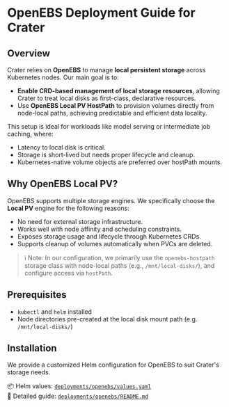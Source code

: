 # OpenEBS Deployment Guide for Crater

## Overview

Crater relies on **OpenEBS** to manage **local persistent storage** across Kubernetes nodes. Our main goal is to:

- **Enable CRD-based management of local storage resources**, allowing Crater to treat local disks as first-class, declarative resources.
- Use **OpenEBS Local PV HostPath** to provision volumes directly from node-local paths, achieving predictable and efficient data locality.

This setup is ideal for workloads like model serving or intermediate job caching, where:
- Latency to local disk is critical.
- Storage is short-lived but needs proper lifecycle and cleanup.
- Kubernetes-native volume objects are preferred over hostPath mounts.

## Why OpenEBS Local PV?

OpenEBS supports multiple storage engines. We specifically choose the **Local PV** engine for the following reasons:

- No need for external storage infrastructure.
- Works well with node affinity and scheduling constraints.
- Exposes storage usage and lifecycle through Kubernetes CRDs.
- Supports cleanup of volumes automatically when PVCs are deleted.

> ℹ️ Note: In our configuration, we primarily use the `openebs-hostpath` storage class with node-local paths (e.g., `/mnt/local-disks/`), and configure access via `hostPath`.

## Prerequisites

- `kubectl` and `helm` installed
- Node directories pre-created at the local disk mount path (e.g. `/mnt/local-disks/`)

## Installation

We provide a customized Helm configuration for OpenEBS to suit Crater's storage needs.

📦 Helm values: [`deployments/openebs/values.yaml`](../deployments/openebs/values.yaml)  
📖 Detailed guide: [`deployments/openebs/README.md`](../deployments/openebs/README.md)



